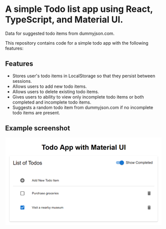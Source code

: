 # A simple Todo list app using React, TypeScript, and Material UI.

Data for suggested todo items from dummyjson.com.

This repository contains code for a simple todo app with the following features:

## Features

- Stores user's todo items in LocalStorage so that they persist between sessions.
- Allows users to add new todo items.
- Allows users to delete existing todo items.
- Gives users to ability to view only incomplete todo items or both completed and incomplete todo items.
- Suggests a random todo item from dummyjson.com if no incomplete todo items are present.

## Example screenshot

![A screenshot of the todo app from this GitHub repository. It has the title "Todo App with Material UI." Underneath is a card with a heading "List of Todos," a switch to show and unshow completed todo items, and the list of existing todo items. The first item in the list is an option to add new todo items.](github-preview-image.png)
